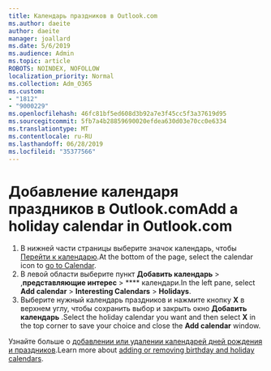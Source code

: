 ```yaml
---
title: Календарь праздников в Outlook.com
ms.author: daeite
author: daeite
manager: joallard
ms.date: 5/6/2019
ms.audience: Admin
ms.topic: article
ROBOTS: NOINDEX, NOFOLLOW
localization_priority: Normal
ms.collection: Adm_O365
ms.custom:
- "1812"
- "9000229"
ms.openlocfilehash: 46fc81bf5ed608d3b92a7e3f45cc5f3a37619d95
ms.sourcegitcommit: 5fb7a4b28859690020efdea630d03e70cc0e6334
ms.translationtype: MT
ms.contentlocale: ru-RU
ms.lasthandoff: 06/28/2019
ms.locfileid: "35377566"
---
```

# <a name="add-a-holiday-calendar-in-outlookcom"></a><span data-ttu-id="e31da-102">Добавление календаря праздников в Outlook.com</span><span class="sxs-lookup"><span data-stu-id="e31da-102">Add a holiday calendar in Outlook.com</span></span>

1. <span data-ttu-id="e31da-103">В нижней части страницы выберите значок календарь, чтобы [Перейти к календарю](https://outlook.live.com/mail/calendar).</span><span class="sxs-lookup"><span data-stu-id="e31da-103">At the bottom of the page, select the calendar icon to [go to Calendar](https://outlook.live.com/mail/calendar).</span></span>
1. <span data-ttu-id="e31da-104">В левой области выберите пункт **Добавить календарь** > ,**представляющие интерес** > \*\*\*\* календари.</span><span class="sxs-lookup"><span data-stu-id="e31da-104">In the left pane, select **Add calendar** > **Interesting Calendars** > **Holidays**.</span></span>
1. <span data-ttu-id="e31da-105">Выберите нужный календарь праздников и нажмите кнопку **X** в верхнем углу, чтобы сохранить выбор и закрыть окно **Добавить календарь** .</span><span class="sxs-lookup"><span data-stu-id="e31da-105">Select the holiday calendar you want and then select **X** in the top corner to save your choice and close the **Add calendar** window.</span></span>

<span data-ttu-id="e31da-106">Узнайте больше о [добавлении или удалении календарей дней рождения и праздников](https://support.office.com/article/b8e636da-fda8-413f-940e-68396efa49a6).</span><span class="sxs-lookup"><span data-stu-id="e31da-106">Learn more about [adding or removing birthday and holiday calendars](https://support.office.com/article/b8e636da-fda8-413f-940e-68396efa49a6).</span></span>